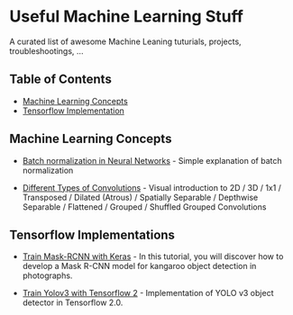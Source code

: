 # Useful Machine Learning Stuff

A curated list of awesome Machine Leaning tuturials, projects, troubleshootings, ...

## Table of Contents

<!-- MarkdownTOC depth=4 -->
- [Machine Learning Concepts](#concepts)
- [Tensorflow Implementation](#github-tutorials)

<!-- /MarkdownTOC -->
<a name="concepts" />

## Machine Learning Concepts
* [Batch normalization in Neural Networks](https://towardsdatascience.com/batch-normalization-in-neural-networks-1ac91516821c) - Simple explanation of batch normalization

* [Different Types of Convolutions](https://towardsdatascience.com/a-comprehensive-introduction-to-different-types-of-convolutions-in-deep-learning-669281e58215) - Visual introduction to 2D / 3D / 1x1 / Transposed / Dilated (Atrous) / Spatially Separable / Depthwise Separable / Flattened / Grouped / Shuffled Grouped Convolutions

<a name="github-tutorials" />

## Tensorflow Implementations
* [Train Mask-RCNN with Keras](https://machinelearningmastery.com/how-to-train-an-object-detection-model-with-keras/) - In this tutorial, you will discover how to develop a Mask R-CNN model for kangaroo object detection in photographs.

* [Train Yolov3 with Tensorflow 2](https://github.com/YunYang1994/tensorflow-yolov3) - Implementation of YOLO v3 object detector in Tensorflow 2.0.
